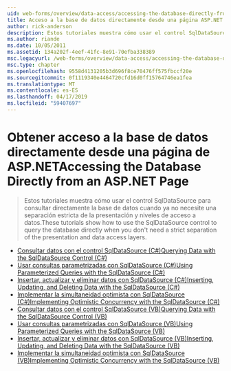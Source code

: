 ```yaml
---
uid: web-forms/overview/data-access/accessing-the-database-directly-from-an-aspnet-page/index
title: Acceso a la base de datos directamente desde una página ASP.NET | Microsoft Docs
author: rick-anderson
description: Estos tutoriales muestra cómo usar el control SqlDataSource para consultar directamente la base de datos cuando ya no necesite una separación estricta de la presentación y los datos...
ms.author: riande
ms.date: 10/05/2011
ms.assetid: 134a202f-4eef-41fc-8e91-70efba338389
msc.legacyurl: /web-forms/overview/data-access/accessing-the-database-directly-from-an-aspnet-page
msc.type: chapter
ms.openlocfilehash: 9558d4131205b3d696f8ce70476ff575fbccf20e
ms.sourcegitcommit: 0f1119340e4464720cfd16d0ff15764746ea1fea
ms.translationtype: MT
ms.contentlocale: es-ES
ms.lasthandoff: 04/17/2019
ms.locfileid: "59407697"
---
```

# <a name="accessing-the-database-directly-from-an-aspnet-page"></a><span data-ttu-id="7bcf1-103">Obtener acceso a la base de datos directamente desde una página de ASP.NET</span><span class="sxs-lookup"><span data-stu-id="7bcf1-103">Accessing the Database Directly from an ASP.NET Page</span></span>

> <span data-ttu-id="7bcf1-104">Estos tutoriales muestra cómo usar el control SqlDataSource para consultar directamente la base de datos cuando ya no necesite una separación estricta de la presentación y niveles de acceso a datos.</span><span class="sxs-lookup"><span data-stu-id="7bcf1-104">These tutorials show how to use the SqlDataSource control to query the database directly when you don't need a strict separation of the presentation and data access layers.</span></span>


- [<span data-ttu-id="7bcf1-105">Consultar datos con el control SqlDataSource (C#)</span><span class="sxs-lookup"><span data-stu-id="7bcf1-105">Querying Data with the SqlDataSource Control (C#)</span></span>](querying-data-with-the-sqldatasource-control-cs.md)
- [<span data-ttu-id="7bcf1-106">Usar consultas parametrizadas con SqlDataSource (C#)</span><span class="sxs-lookup"><span data-stu-id="7bcf1-106">Using Parameterized Queries with the SqlDataSource (C#)</span></span>](using-parameterized-queries-with-the-sqldatasource-cs.md)
- [<span data-ttu-id="7bcf1-107">Insertar, actualizar y eliminar datos con SqlDataSource (C#)</span><span class="sxs-lookup"><span data-stu-id="7bcf1-107">Inserting, Updating, and Deleting Data with the SqlDataSource (C#)</span></span>](inserting-updating-and-deleting-data-with-the-sqldatasource-cs.md)
- [<span data-ttu-id="7bcf1-108">Implementar la simultaneidad optimista con SqlDataSource (C#)</span><span class="sxs-lookup"><span data-stu-id="7bcf1-108">Implementing Optimistic Concurrency with the SqlDataSource (C#)</span></span>](implementing-optimistic-concurrency-with-the-sqldatasource-cs.md)
- [<span data-ttu-id="7bcf1-109">Consultar datos con el control SqlDataSource (VB)</span><span class="sxs-lookup"><span data-stu-id="7bcf1-109">Querying Data with the SqlDataSource Control (VB)</span></span>](querying-data-with-the-sqldatasource-control-vb.md)
- [<span data-ttu-id="7bcf1-110">Usar consultas parametrizadas con SqlDataSource (VB)</span><span class="sxs-lookup"><span data-stu-id="7bcf1-110">Using Parameterized Queries with the SqlDataSource (VB)</span></span>](using-parameterized-queries-with-the-sqldatasource-vb.md)
- [<span data-ttu-id="7bcf1-111">Insertar, actualizar y eliminar datos con SqlDataSource (VB)</span><span class="sxs-lookup"><span data-stu-id="7bcf1-111">Inserting, Updating, and Deleting Data with the SqlDataSource (VB)</span></span>](inserting-updating-and-deleting-data-with-the-sqldatasource-vb.md)
- [<span data-ttu-id="7bcf1-112">Implementar la simultaneidad optimista con SqlDataSource (VB)</span><span class="sxs-lookup"><span data-stu-id="7bcf1-112">Implementing Optimistic Concurrency with the SqlDataSource (VB)</span></span>](implementing-optimistic-concurrency-with-the-sqldatasource-vb.md)
